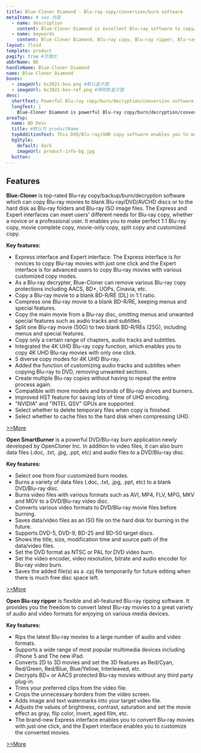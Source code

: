 ```yaml
---
title: Blue-Cloner Diamond - Blu-ray copy/conversion/burn software
metaItems: # seo 内容
  - name: description
    content: Blue-Cloner Diamond is excellent Blu-ray software to copy/burn/convert Blu-ray movies. It contains Blue-Cloner, Open SmartBurner and Open Blu-ray ripper.
  - name: keywords
    content: Blue-Cloner Diamond, Blu-ray copy, Blu-ray ripper, Blu-ray burner
layout: fluid
template: product
pagify: true #页面化
abbrName: BD
handleName: Blue-Cloner Diamond
name: Blue-Cloner Diamond
boxes:
  - imageUrl: bc2021-box.png #默认盒子图
  - imageUrl: bc2021-box-ref.png #带阴影盒子图
desc:
  shortText: Powerful Blu-ray copy/burn/decryption/conversion software, with all the features of Blue-Cloner, Open Blu-ray ripper and Open SmartBurner.
  longText: |
    Blue-Cloner Diamond is powerful Blu-ray copy/burn/decryption/conversion software. It has all the features of Blue-Cloner plus the ability to burn data/video files to DVD or Blu-ray discs and rip Blu-ray movies to various video and audio formats for enjoying on popular media devices. It enables you to copy Blu-ray/4K UHD movies to blank Blu-ray discs or to the hard disk and convert 2D movies to 3D format. Besides, you can convert video files to DVD/Blu-ray video format for playback on various DVD/Blu-ray players. Give it a try and you'll find your ideal multimedia solution!
areaTop:
  name: BD Desc
  title: #默认为 productName
  topAdditionText: This DVD/Blu-ray/UHD copy software enables you to make perfect 1:1 copy of your favorite videos.
  bgStyle: 
    default: dark
    imageUrl: product-info-bg.jpg
  button: 
---
```



## Features

**Blue-Cloner** is top-rated Blu-ray copy/backup/burn/decryption software which can copy Blu-ray movies to blank Blu-ray/DVD/AVCHD discs or to the hard disk as Blu-ray folders and Blu-ray ISO image files. The Express and Expert interfaces can meet users' different needs for Blu-ray copy, whether a novice or a professional user. It enables you to make perfect 1:1 Blu-ray copy, movie complete copy, movie-only copy, split copy and customized copy.

**Key features:**

*   Express interface and Expert interface: The Express interface is for novices to copy Blu-ray movies with just one click and the Expert interface is for advanced users to copy Blu-ray movies with various customized copy modes.
*   As a Blu-ray decrypter, Blue-Cloner can remove various Blu-ray copy protections including AACS, BD+, UOPs, Cinavia, etc.
*   Copy a Blu-ray movie to a blank BD-R/RE (DL) in 1:1 ratio.
*   Compress one Blu-ray movie to a blank BD-R/RE, keeping menus and special features.
*   Copy the main movie from a Blu-ray disc, omitting menus and unwanted special features such as audio tracks and subtitles.
*   Split one Blu-ray movie (50G) to two blank BD-R/REs (25G), including menus and special features.
*   Copy only a certain range of chapters, audio tracks and subtitles.
*   Integrated the 4K UHD Blu-ray copy function, which enables you to copy 4K UHD Blu-ray movies with only one click.
*   5 diverse copy modes for 4K UHD Blu-ray.
*   Added the function of customizing audio tracks and subtitles when copying Blu-ray to DVD, removing unwanted sections.
*   Create multiple Blu-ray copies without having to repeat the entire process again.
*   Compatible with more models and brands of Blu-ray drives and burners.
*   Improved HST feature for saving lots of time of UHD encoding.
*   "NVIDIA" and "INTEL QSV" GPUs are supported.
*   Select whether to delete temporary files when copy is finished.
*   Select whether to cache files to the hard disk when compressing UHD.

[&gt;&gt;More](https://www.opencloner.com/blue-cloner.html)

**Open SmartBurner** is a powerful DVD/Blu-ray burn application newly developed by OpenCloner Inc. In addition to video files, it can also burn data files (.doc, .txt, .jpg, .ppt, etc) and audio files to a DVD/Blu-ray disc.

**Key features:**

*   Select one from four customized burn modes.
*   Burns a variety of data files (.doc, .txt, .jpg, .ppt, etc) to a blank DVD/Blu-ray disc.
*   Burns video files with various formats such as AVI, MP4, FLV, MPG, MKV and MOV to a DVD/Blu-ray video disc.
*   Converts various video formats to DVD/Blu-ray movie files before burning.
*   Saves data/video files as an ISO file on the hard disk for burning in the future.
*   Supports DVD-5, DVD-9, BD-25 and BD-50 target discs.
*   Shows the title, size, modification time and source path of the data/video files.
*   Set the DVD format as NTSC or PAL for DVD video burn.
*   Set the video encoder, video resolution, bitrate and audio encoder for Blu-ray video burn.
*   Saves the added file(s) as a .cpj file temporarily for future editing when there is much free disc space left.

[&gt;&gt;More](https://www.opencloner.com/open-smartburner.html)

**Open Blu-ray ripper** is flexible and all-featured Blu-ray ripping software. It provides you the freedom to convert latest Blu-ray movies to a great variety of audio and video formats for enjoying on various media devices.

**Key features:**

*   Rips the latest Blu-ray movies to a large number of audio and video formats.
*   Supports a wide range of most popular multimedia devices including iPhone 5 and The new iPad.
*   Converts 2D to 3D movies and set the 3D features as Red/Cyan, Red/Green, Red/Blue, Blue/Yellow, Interleaved, etc.
*   Decrypts BD+ or AACS protected Blu-ray movies without any third party plug-in.
*   Trims your preferred clips from the video file.
*   Crops the unnecessary borders from the video screen.
*   Adds image and text watermarks into your target video file.
*   Adjusts the values of brightness, contrast, saturation and set the movie effect as gray, flip color, invert, aged film, etc.
*   The brand-new Express interface enables you to convert Blu-ray movies with just one click, and the Expert interface enables you to customize the converted movies.

[&gt;&gt;More](https://www.opencloner.com/open-blu-ray-ripper.html)
